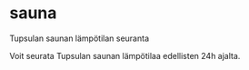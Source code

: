 # sauna
Tupsulan saunan lämpötilan seuranta

Voit seurata Tupsulan saunan lämpötilaa edellisten 24h ajalta.
